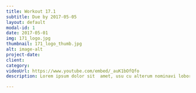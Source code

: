 ```yaml
---
title: Workout 17.1
subtitle: Due by 2017-05-05
layout: default
modal-id: 1
date: 2017-05-01
img: 171_logo.jpg
thumbnail: 171_logo_thumb.jpg
alt: image-alt
project-date:
client: 
category:
videoUrl: https://www.youtube.com/embed/_auK1bOfQfo
description: Lorem ipsum dolor sit  amet, usu cu alterum nominavi lobortis. At duo novum diceret. Tantas apeirian vix et, usu sanctus postulant inciderint ut, populo diceret necessitatibus in vim. Cu eum dicam feugiat noluisse.

---
```

